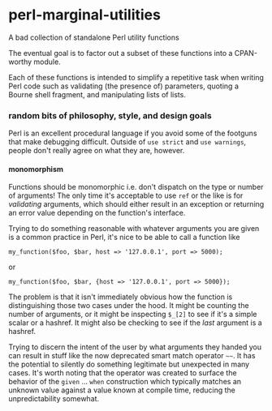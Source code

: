 # perl-marginal-utilities
A bad collection of standalone Perl utility functions

The eventual goal is to factor out a subset of these functions into a CPAN-worthy module.

Each of these functions is intended to simplify a repetitive task when writing Perl code such as validating (the presence of) parameters, quoting a Bourne shell fragment, and manipulating lists of lists.

### random bits of philosophy, style, and design goals

Perl is an excellent procedural language if you avoid some of the footguns that make debugging difficult. Outside of `use strict` and `use warnings`, people don't really agree on what they are, however.

#### monomorphism

Functions should be monomorphic i.e. don't dispatch on the type or number of arguments! The only time it's acceptable to use `ref` or the like is for *validating* arguments, which should either result in an exception or returning an error value depending on the function's interface.

Trying to do something reasonable with whatever arguments you are given is a common practice in Perl, it's nice to be able to call a function like

    my_function($foo, $bar, host => '127.0.0.1', port => 5000);
    
or

    my_function($foo, $bar, {host => '127.0.0.1', port => 5000});

The problem is that it isn't immediately obvious how the function is distinguishing those two cases under the hood. It might be counting the number of arguments, or it might be inspecting `$_[2]` to see if it's a simple scalar or a hashref. It might also be checking to see if the *last* argument is a hashref.

Trying to discern the intent of the user by what arguments they handed you can result in stuff like the now deprecated smart match operator `~~`. It has the potential to silently do something legitimate but unexpected in many cases. It's worth noting that the operator was created to surface the behavior of the `given` ... `when` construction which typically matches an unknown value against a value known at compile time, reducing the unpredictability somewhat.
